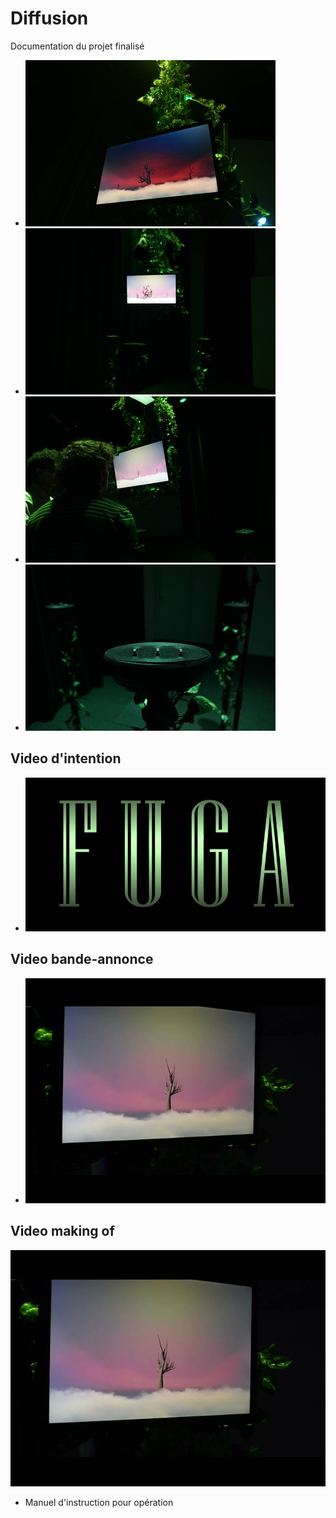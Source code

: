 # Diffusion

Documentation du projet finalisé 

* ![écran1](/50_diffusion/ecran1.jpg)
* ![face](/50_diffusion/face.jpg)
* ![haut](/50_diffusion/haut.jpg)
* ![support](/50_diffusion/support.jpg)


## Video d'intention
* [![Vidéo explicative](../Assets/Images/synopsis/miniature-intention.png)](https://youtu.be/rhUf4A05L-w)

## Video bande-annonce
* [![Vidéo promotionnel](Assets/Images/Realisation/fuga-teaser.jpg)](https://www.youtube.com/watch?v=jfzWsbKjIEo)

## Video making of 
[![Vidéo promotionnel](Assets/Images/Realisation/fuga-teaser.jpg)](https://youtu.be/vc4ROoVuDpA)


* Manuel d'instruction pour opération
